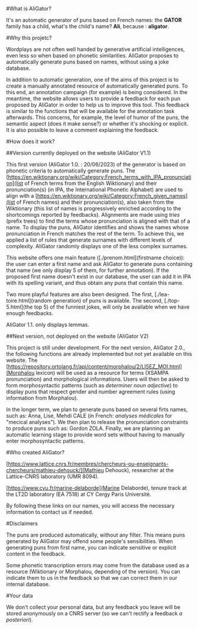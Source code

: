 #What is AliGator?

It's an automatic generator of puns based on French names: the **GATOR** family has a child, what's the child's name? **Ali**, because : **aligator**. 

#Why this projetc?

Wordplays are not often well handed by generative artificial intelligences, even less so when based on phonetic similarities. AliGator proposes to automatically generate puns based on names, without using a joke database. 

In addition to automatic generation, one of the aims of this project is to create a manually annotated resource of automatically generated puns. To this end, an annotation campaign (for example) is being considered. In the meantime, the website allows users to provide a feedback for each pun proposed by AliGator in order to help us to improve this tool. This feedback is similar to the functions that will be available for the annotation task afterwards. This concerns, for example, the level of humor of the puns, the semantic aspect (does it make sense?) or whether it's shocking or explicit. It is also possible to leave a comment explaining the feedback. 

#How does it work?

##Version currently deployed on the website (AliGator V1.1)

This first version (AliGator 1.0. : 20/06/2023) of the generator is based on phonetic criteria to automatically generate puns. The [https://en.wiktionary.org/wiki/Category:French_terms_with_IPA_pronunciation](list of French terms from the English Wiktionary) and their pronunciation(s) (in IPA, the International Phonetic Alphabet) are used to align with a [https://en.wiktionary.org/wiki/Category:French_given_names](list of French names) and their pronunciation(s), also taken from the Wiktionary (this list of names is progressively enriched according to the shortcomings reported by feedbacks). Alignments are made using _tries_ (prefix trees) to find the terms whose pronunciation is aligned with that of a name. To display the puns, AliGator identifies and shows the names whose pronunciation in French matches the rest of the term. To achieve this, we applied a list of rules that generate surnames with different levels of complexity. AliGator randomly displays one of the less complex surnames.

This website offers one main feature ([./prenom.html](firstname choice)): the user can enter a first name and ask AliGator to generate puns containing that name (we only display 5 of them, for further annotation). If the proposed first name doesn't exist in our database, the user can add it in IPA with its spelling variant, and thus obtain any puns that contain this name. 

Two more playful features are also been designed. The first, [./lea-toire.html](random generation)  of puns is available. The second, [./top-5.html](the top 5) of the funniest jokes, will only be available when we have enough feedbacks.

AliGator 1.1. only displays lemmas. 

##Next version, not deployed on the website (AliGator V2)

This project is still under development. For the next version, AliGator 2.0., the following functions are already implemented but not yet available on this website. The [https://repository.ortolang.fr/api/content/morphalou/2/LISEZ_MOI.html](Morphalou lexicon) will be used as a resource for terms (XSAMPA pronunciation) and morphological informations. Users will then be asked to form morphosyntactic patterns (such as _determiner_ _noun_ _adjective_) to display puns that respect gender and number agreement rules (using information from Morphalou).

In the longer term, we plan to generate puns based on several firts names, such as: Anna, Lise, Mehdi CALE (in French: _analyses médicales_ for "mecical analyses"). We then plan to release the pronunciation constraints to produce puns such as: Gordon ZOLA. Finally, we are planning an automatic learning stage to provide word sets without having to manually enter morphosyntactic patterns.

#Who created AliGator?

[https://www.lattice.cnrs.fr/membres/chercheurs-ou-enseignants-chercheurs/mathieu-dehouck/](Mathieu Dehouck), researcher at the Lattice-CNRS laboratory (UMR 8094).

[https://www.cyu.fr/marine-delaborde](Marine Delaborde), tenure track at the LT2D laboratory (EA 7518) at CY Cergy Paris Université.

By following these links on our names, you will access the necessary information to contact us if needed.

#Disclaimers

The puns are produced automatically, without any filter. This means puns generated by AliGator may offend some people's sensibilities. When generating puns from first name, you can indicate sensitive or explicit content in the feedback.

Some phonetic transcription errors may come from the database used as a resource (Wiktionary or Morphalou, depending of the version). You can indicate them to us in the feedback so that we can correct them in our internal database.

#Your data

We don't collect your personal data, but any feedback you leave will be stored anonymously on a CNRS server (so we can't rectify a feedback _a posteriori_).
